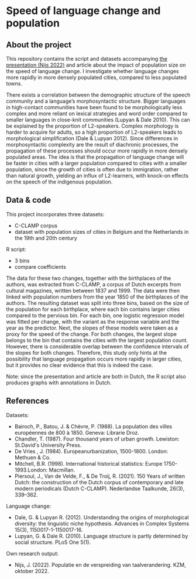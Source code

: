 # Speed of language change and population
## About the project
This repository contains the script and datasets accompanying [the presentation (Nijs 2022)](https://kzm.be/programma-herfstvergadering-2022-15-oktober-2022-9-45-kantl-gent/) and article about the impact of population size on the speed of language change. I investigate whether language changes more rapidly in more densely populated cities, compared to less populated towns.

There exists a correlation between the demographic structure of the speech community and a language’s morphosyntactic structure. Bigger languages in high-contact communities have been found to be morphologically less complex and more reliant on lexical strategies and word order compared to smaller languages in close-knit communities (Lupyan & Dale 2010). This can be explained by the proportion of L2-speakers. Complex morphology is harder to acquire for adults, so a high proportion of L2-speakers leads to morphological simplification (Dale & Lupyan 2012). Since differences in morphosyntactic complexity are the result of diachronic processes, the propagation of these processes should occur more rapidly in more densely populated areas. The idea is that the propagation of language change will be faster in cities with a larger population compared to cities with a smaller population, since the growth of cities is often due to immigration, rather than natural growth, yielding an influx of L2-learners, with knock-on effects on the speech of the indigenous population.

## Data & code
This project incorporates three datasets: 

- C-CLAMP corpus
- dataset with population sizes of cities in Belgium and the Netherlands in the 19th and 20th century

R script:
- 3 bins
- compare coefficients

The data for these two changes, together with the birthplaces of the authors, was extracted from C-CLAMP, a corpus of Dutch excerpts from cultural magazines, written between 1837 and 1999. The data were then linked with population numbers from the year 1850 of the birthplaces of the authors. The resulting dataset was split into three bins, based on the size of the population for each birthplace, where each bin contains larger cities compared to the pervious bin. For each bin, one logistic regression model was fitted per change, with the variant as the response variable and the year as the predictor. Next, the slopes of these models were taken as a proxy for the speed of the change. For both changes, the largest slope belongs to the bin that contains the cities with the largest population count. However, there is considerable overlap between the confidence intervals of the slopes for both changes. Therefore, this study only hints at the possibility that language propagation occurs more rapidly in larger cities, but it provides no clear evidence that this is indeed the case.

Note: since the presentation and article are both in Dutch, the R script also produces graphs with annotations in Dutch.

## References
Datasets:
- Bairoch, P., Batou, J. & Chèvre, P. (1988). La population des villes européennes de 800 à 1850. Geneva: Librarie Droz.
- Chandler, T. (1987). Four thousand years of urban growth. Lewiston: St.David's University Press.
- De Vries , J. (1984). Europeanurbanization, 1500-1800. London: Methuen & Co.
- Mitchell, B.R. (1998). International historical statistics: Europe 1750-1993.London: Macmillan.
- Piersoul, J., Van de Velde, F., & De Troij, R. (2021). 150 Years of written Dutch: the construction of the Dutch corpus of contemporary and late modern periodicals (Dutch C-CLAMP). Nederlandse Taalkunde, 26(3), 339–362.

Language change:
- Dale, G. & Lupyan R. (2012). Understanding the origins of morphological diversity: the linguistic niche hypothesis. Advances in Complex Systems 15(3), 1150017-1-1150017-16.
- Lupyan, G. & Dale R. (2010). Language structure is partly determined by social structure. PLoS One 5(1).

Own research output:
- Nijs, J. (2022). Populatie en de verspreiding van taalverandering. KZM, oktober 2022.
